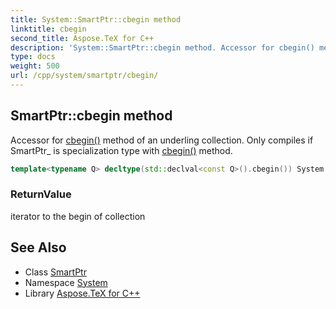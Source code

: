 ```yaml
---
title: System::SmartPtr::cbegin method
linktitle: cbegin
second_title: Aspose.TeX for C++
description: 'System::SmartPtr::cbegin method. Accessor for cbegin() method of an underling collection. Only compiles if SmartPtr_ is specialization type with cbegin() method in C++.'
type: docs
weight: 500
url: /cpp/system/smartptr/cbegin/
---
```

## SmartPtr::cbegin method


Accessor for [cbegin()](./) method of an underling collection. Only compiles if SmartPtr_ is specialization type with [cbegin()](./) method.

```cpp
template<typename Q> decltype(std::declval<const Q>().cbegin()) System::SmartPtr<T>::cbegin() const
```


### ReturnValue

iterator to the begin of collection

## See Also

* Class [SmartPtr](../)
* Namespace [System](../../)
* Library [Aspose.TeX for C++](../../../)
